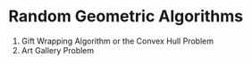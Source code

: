 # Random Geometric Algorithms

1. Gift Wrapping Algorithm or the Convex Hull Problem
2. Art Gallery Problem
